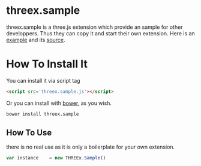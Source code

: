 threex.sample
===================

threex.sample is a three.js extension which provide an sample for other developpers.
Thus they can copy it and start their own extension.
Here is an [example](http://jeromeetienne.github.io/threex.sample/examples/basic.html) and its [source](https://github.com/jeromeetienne/threex.sample/blob/master/examples/basic.html).

How To Install It
=================

You can install it via script tag

```html
<script src='threex.sample.js'></script>
```

Or you can install with [bower](http://bower.io/), as you wish.

```bash
bower install threex.sample
```

## How To Use

there is no real use as it is only a boilerplate for your own extension.

```javascript
var instance	= new THREEx.Sample()
```

